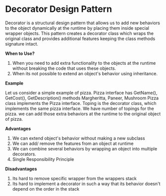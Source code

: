 # Decorator Design Pattern

Decorator is a structural design pattern that allows us to add new behaviors to the object dynamically at the runtime by placing them inside special wrapper objects.
This pattern creates a decorator class which wraps the original class and provides additional features keeping the class methods signature intact.

**When to Use?**

1. When you need to add extra functionality to the objects at the runtime without breaking the code that uses these objects.
2. When its not possible to extend an object's behavior using inheritance.

**Example**

Let us consider a simple example of pizza. Pizza interface has GetName(), GetCost(), GetDescription() methods
Margheritta, Paneer, Mushroom Pizza class implements the Pizza interface. 
Toping is the decorator class, which implements the same pizza interface.
We have number of topings for the pizza. we can add those extra behaviors at the runtime to the original object of pizza.

**Advantages**
1. We can extend object's behavior without making a new subclass
2. We can add/ remove the features from an object at runtime
3. We can combine several behaviors by wrapping an object into multiple decorators.
4. Single Responsibility Principle

**Disadvantages**
1. Its hard to remove specific wrapper from the wrappers stack
2. Its hard to implement a decorator in such a way that its behavior doesn't depend on the order in the stack
